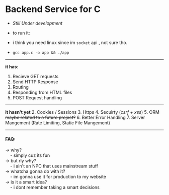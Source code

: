 # Backend Service for C 
- *Still Under development*

- to run it:
- i think you need linux since im `socket` api , not sure tho.
- `gcc app.c -o app && ./app`
----------
**it has**:
1. Recieve GET requests
2. Send HTTP Response 
3. Routing
4. Responding from HTML files 
5. POST Request handling

----------
**it hasn't yet**
2. Cookies / Sessions
3. Https
4. Secuirty (*csrf + xss*)
5. ORM ~~maybe related to a future project?~~
6. Better Error Handling
7. Server Mangement (Rate Limiting, Static File Mangement) 

----------
#### FAQ: 
-> why?  
&nbsp;&nbsp;&nbsp;&nbsp;- simply cuz its fun  
-> but rly why?  
&nbsp;&nbsp;&nbsp;&nbsp;- i ain't an NPC that uses mainstream stuff  
-> whatcha gonna do with it?  
&nbsp;&nbsp;&nbsp;&nbsp;- im gonna use it for production to my website  
-> is it a smart idea?  
&nbsp;&nbsp;&nbsp;&nbsp;- i dont remember taking a smart decisions  

